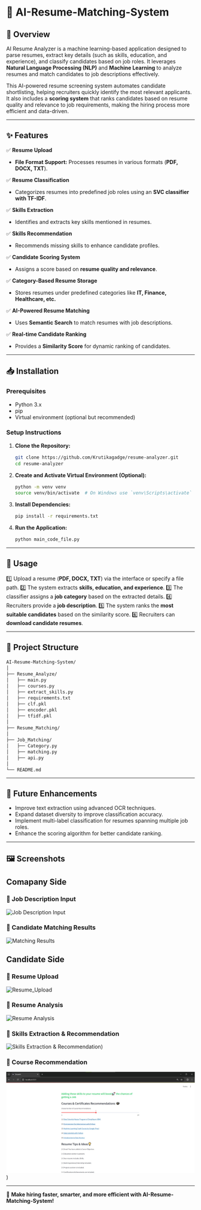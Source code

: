 # 🚀 AI-Resume-Matching-System

## 📌 Overview
AI Resume Analyzer is a machine learning-based application designed to parse resumes, extract key details (such as skills, education, and experience), and classify candidates based on job roles. It leverages **Natural Language Processing (NLP)** and **Machine Learning** to analyze resumes and match candidates to job descriptions effectively.

This AI-powered resume screening system automates candidate shortlisting, helping recruiters quickly identify the most relevant applicants. It also includes a **scoring system** that ranks candidates based on resume quality and relevance to job requirements, making the hiring process more efficient and data-driven.

---

## ✨ Features

✅ **Resume Upload**
- **File Format Support:** Processes resumes in various formats (**PDF, DOCX, TXT**).

✅ **Resume Classification**
- Categorizes resumes into predefined job roles using an **SVC classifier with TF-IDF**.

✅ **Skills Extraction**
- Identifies and extracts key skills mentioned in resumes.

✅ **Skills Recommendation**
- Recommends missing skills to enhance candidate profiles.

✅ **Candidate Scoring System**
- Assigns a score based on **resume quality and relevance**.

✅ **Category-Based Resume Storage**
- Stores resumes under predefined categories like **IT, Finance, Healthcare, etc.**

✅ **AI-Powered Resume Matching**
- Uses **Semantic Search** to match resumes with job descriptions.

✅ **Real-time Candidate Ranking**
- Provides a **Similarity Score** for dynamic ranking of candidates.

---

## 📥 Installation

### Prerequisites
- Python 3.x
- pip
- Virtual environment (optional but recommended)

### Setup Instructions

1. **Clone the Repository:**
   ```sh
   git clone https://github.com/Krutikagadge/resume-analyzer.git
   cd resume-analyzer
   ```

2. **Create and Activate Virtual Environment (Optional):**
   ```sh
   python -m venv venv
   source venv/bin/activate  # On Windows use `venv\Scripts\activate`
   ```

3. **Install Dependencies:**
   ```sh
   pip install -r requirements.txt
   ```

4. **Run the Application:**
   ```sh
   python main_code_file.py
   ```

---

## 🚀 Usage

1️⃣ Upload a resume (**PDF, DOCX, TXT**) via the interface or specify a file path.
2️⃣ The system extracts **skills, education, and experience**.
3️⃣ The classifier assigns a **job category** based on the extracted details.
4️⃣ Recruiters provide a **job description**.
5️⃣ The system ranks the **most suitable candidates** based on the similarity score.
6️⃣ Recruiters can **download candidate resumes**.

---

## 📂 Project Structure
```
AI-Resume-Matching-System/
│
├── Resume_Analyze/
│   ├── main.py
│   ├── courses.py
│   ├── extract_skills.py
│   ├── requirements.txt
│   ├── clf.pkl
│   ├── encoder.pkl
│   ├── tfidf.pkl
│
├── Resume_Matching/
│
├── Job_Matching/
│   ├── Category.py
│   ├── matching.py
│   ├── api.py
│ 
└── README.md    
```

---

## 🔮 Future Enhancements
- Improve text extraction using advanced OCR techniques.
- Expand dataset diversity to improve classification accuracy.
- Implement multi-label classification for resumes spanning multiple job roles.
- Enhance the scoring algorithm for better candidate ranking.

---

## 🖼️ Screenshots

## Comapany Side

### 🔹 Job Description Input
![Job Description Input]([path/to/resume_upload_image.png](https://github.com/Krutikagadge/AI-Resume-Matching-System/blob/master/UI_Images/Job_Description1.jpg))

### 🔹 Candidate Matching Results
![Matching Results]([path/to/matching_results_image.png](https://github.com/Krutikagadge/AI-Resume-Matching-System/blob/master/UI_Images/Job_Description2.jpg))

## Candidate Side

### 🔹 Resume Upload
![Resume_Upload]([path/to/job_description_input_image.png](https://github.com/Krutikagadge/AI-Resume-Matching-System/blob/master/UI_Images/Resume_Analysis1.jpg))

### 🔹 Resume Analysis
![Resume Analysis]([path/to/final_ranking_image.png](https://github.com/Krutikagadge/AI-Resume-Matching-System/blob/master/UI_Images/Resume_Analysis2.jpg))

### 🔹 Skills Extraction & Recommendation
![Skills Extraction & Recommendation]([https://github.com/Krutikagadge/AI-Resume-Matching-System/blob/master/UI_Images/Resume_Analysis3.jpg))

### 🔹 Course Recommendation
![Course Recommendation](https://github.com/Krutikagadge/AI-Resume-Matching-System/blob/master/UI_Images/Resume_Analysis4.jpg))


---

🚀 **Make hiring faster, smarter, and more efficient with AI-Resume-Matching-System!**
